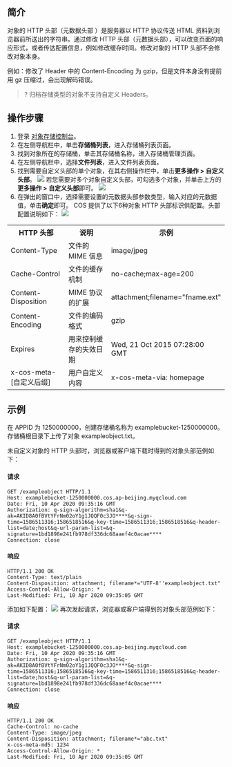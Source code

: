 ## 简介
对象的 HTTP 头部（元数据头部 ）是服务器以 HTTP 协议传送 HTML 资料到浏览器前所送出的字符串。通过修改 HTTP 头部（元数据头部），可以改变页面的响应形式，或者传达配置信息，例如修改缓存时间。修改对象的 HTTP 头部不会修改对象本身。

例如：修改了 Header 中的 Content-Encoding 为 gzip，但是文件本身没有提前用 gz 压缩过，会出现解码错误。

>? 归档存储类型的对象不支持自定义 Headers。
>

## 操作步骤

1. 登录 [对象存储控制台](https://console.cloud.tencent.com/cos5)。
2. 在左侧导航栏中，单击**存储桶列表**，进入存储桶列表页面。
3. 找到对象所在的存储桶，单击其存储桶名称，进入存储桶管理页面。
4. 在左侧导航栏中，选择**文件列表**，进入文件列表页面。
5. 找到需要自定义头部的单个对象，在其右侧操作栏中，单击**更多操作 > 自定义头部**。
![](https://main.qcloudimg.com/raw/b424c94ad7dddd58dd6489cbb7cc43ee.png)
若您需要对多个对象自定义头部，可勾选多个对象，并单击上方的**更多操作 > 自定义头部**即可。
![](https://main.qcloudimg.com/raw/d579c8bf7ce332dcda4908bb94d0dab7.png)
6. 在弹出的窗口中，选择需要设置的元数据头部参数类型，输入对应的元数据值，单击**确定**即可。
COS 提供了以下6种对象 HTTP 头部标识供配置。头部配置说明如下：
![](https://main.qcloudimg.com/raw/cc85c6702c81f1af770dc04a23ae4bb7.png)
<table>
   <tr>
      <th>HTTP 头部</th>
      <th>说明</th>
      <th>示例</th>
   </tr>
   <tr>
      <td>Content-Type</td>
      <td>文件的 MIME 信息</td>
      <td>image/jpeg</td>
   </tr>
   <tr>
      <td>Cache-Control</td>
      <td>文件的缓存机制</td>
      <td>no-cache;max-age=200</td>
   </tr>
   <tr>
      <td>Content-Disposition</td>
      <td>MIME 协议的扩展</td>
      <td>attachment;filename="fname.ext"</td>
   </tr>
   <tr>
      <td>Content-Encoding</td>
      <td>文件的编码格式</td>
      <td>gzip</td>
   </tr>
   <tr>
      <td>Expires</td>
      <td>用来控制缓存的失效日期</td>
      <td>Wed, 21 Oct 2015 07:28:00 GMT</td>
   </tr>
   <tr>
      <td>x-cos-meta-[自定义后缀]</td>
      <td>用户自定义内容</td>
      <td>x-cos-meta-via: homepage</td>
   </tr>
</table>


## 示例

在 APPID 为 1250000000，创建存储桶名称为 examplebucket-1250000000。存储桶根目录下上传了对象 exampleobject.txt。

未自定义对象的 HTTP 头部时，浏览器或客户端下载时得到的对象头部范例如下：

#### 请求

```plaintext
GET /exampleobject HTTP/1.1
Host: examplebucket-1250000000.cos.ap-beijing.myqcloud.com
Date: Fri, 10 Apr 2020 09:35:16 GMT
Authorization: q-sign-algorithm=sha1&q-ak=AKID8A0fBVtYFrNm02oY1g1JQQF0c3JO****&q-sign-time=1586511316;1586518516&q-key-time=1586511316;1586518516&q-header-list=date;host&q-url-param-list=&q-signature=1bd1898e241fb978df336dc68aaef4c0acae****
Connection: close
```

#### 响应

```plaintext
HTTP/1.1 200 OK
Content-Type: text/plain
Content-Disposition: attachment; filename*="UTF-8''exampleobject.txt"
Access-Control-Allow-Origin: *
Last-Modified: Fri, 10 Apr 2020 09:35:05 GMT 
```

添加如下配置：
![](https://main.qcloudimg.com/raw/3df9e3628c6d8b429842807771ff547e.jpg)
再次发起请求，浏览器或客户端得到的对象头部范例如下：

#### 请求

```plaintext
GET /exampleobject HTTP/1.1
Host: examplebucket-1250000000.cos.ap-beijing.myqcloud.com
Date: Fri, 10 Apr 2020 09:35:16 GMT
Authorization: q-sign-algorithm=sha1&q-ak=AKID8A0fBVtYFrNm02oY1g1JQQF0c3JO****&q-sign-time=1586511316;1586518516&q-key-time=1586511316;1586518516&q-header-list=date;host&q-url-param-list=&q-signature=1bd1898e241fb978df336dc68aaef4c0acae****
Connection: close
```

#### 响应

```http
HTTP/1.1 200 OK
Cache-Control: no-cache
Content-Type: image/jpeg
Content-Disposition: attachment; filename*="abc.txt"
x-cos-meta-md5: 1234
Access-Control-Allow-Origin: *
Last-Modified: Fri, 10 Apr 2020 09:35:05 GMT 
```

